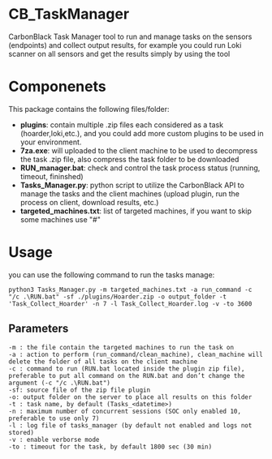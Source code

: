 # CB_TaskManager

CarbonBlack Task Manager tool to run and manage tasks on the sensors (endpoints) and collect output results, for example you could run Loki scanner on all sensors and get the results simply by using the tool

# Componenets

This package contains the following files/folder:
- **plugins**:  contain multiple .zip files each considered as a task (hoarder,loki,etc.), and you could add more custom plugins to be used in your environment.
- **7za.exe**: will uploaded to the client machine to be used to decompress the task .zip file, also compress the task folder to be downloaded
- **RUN_manager.bat**: check and control the task process status (running, timeout, fininshed)
- **Tasks_Manager.py**: python script to utilize the CarbonBlack API to manage the tasks and the client machines (upload plugin, run the process on client, download results, etc.)
- **targeted_machines.txt**: list of targeted machines, if you want to skip some machines use "#"


# Usage

you can use the following command to run the tasks manage:
```
python3 Tasks_Manager.py -m targeted_machines.txt -a run_command -c "/c .\RUN.bat" -sf ./plugins/Hoarder.zip -o output_folder -t 'Task_Collect_Hoarder' -n 7 -l Task_Collect_Hoarder.log -v -to 3600
```


## Parameters

```
-m : the file contain the targeted machines to run the task on
-a : action to perform (run_command/clean_machine), clean_machine will delete the folder of all tasks on the client machine
-c : command to run (RUN.bat located inside the plugin zip file), preferable to put all command on the RUN.bat and don’t change the argument (-c "/c .\RUN.bat")
-sf: source file of the zip file plugin
-o: output folder on the server to place all results on this folder
-t : task name, by default (Tasks_<datetime>)
-n : maximum number of concurrent sessions (SOC only enabled 10, preferable to use only 7)
-l : log file of tasks_manager (by default not enabled and logs not stored)
-v : enable verborse mode
-to : timeout for the task, by default 1800 sec (30 min)
```
